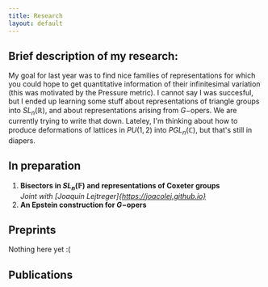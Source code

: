 ```yaml
---
title: Research
layout: default
---
```


## Brief description of my research:
My goal for last year was to find nice families of representations for which you could hope to get quantitative information of their infinitesimal variation (this was motivated by the Pressure metric).
I cannot say I was succesful, but I ended up learning some stuff about representations of triangle groups into $SL_n (\mathbb{R})$, and about representations arising from $G-$opers. We are currently trying to write that down. Lateley, I'm thinking about how to produce deformations of lattices in $PU(1,2)$ into $PGL_n (\mathbb{C})$, but that's still in diapers.

## In preparation

1. **Bisectors in $SL_n (\mathbb{F})$ and representations of Coxeter groups**  
     *Joint with [Joaquin Lejtreger]{https://joacolej.github.io}*  </li>
2. **An Epstein construction for $G-$opers**   
## Preprints

Nothing here yet :(

## Publications

